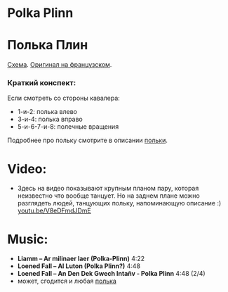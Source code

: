 Polka Plinn
===========
# Полька Плин
[Схема](https://translate.google.ru/translate?hl=en&sl=fr&tl=ru&u=http%3A%2F%2Fdansesbretonnes.gwalarn.org%2Fdanses%2Fpolka_plinn.html). [Оригинал на французском](http://dansesbretonnes.gwalarn.org/danses/polka_plinn.html).

### Краткий конспект:
Если смотреть со стороны кавалера:

- 1-и-2: полька влево
- 3-и-4: полька вправо
- 5-и-6-7-и-8: полечные вращения

Подробнее про польку смотрите в описании [польки](polka.md).

Video:
======
- Здесь на видео показывают крупным планом пару, которая неизвестно что вообще танцует. Но на заднем плане можно разглядеть людей, танцующих польку, напоминающую описание :) [youtu.be/V8eDFmdJDmE](https://www.youtube.com/watch?v=V8eDFmdJDmE)

Music:
======
- **Liamm – Ar milinaer laer (Polka-Plinn)** 4:22
- **Loened Fall – Al Luton (Polka Plinn?)** 4:48
- **Loened Fall – An Den Dek Gwech Intañv - Polka Plinn** 4:48 (2/4)
- может, сгодится и любая [полька](polka.md)
